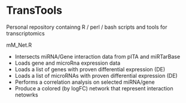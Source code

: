 # TransTools
Personal repository containng R / perl / bash scripts and tools for transcriptomics

mM_Net.R
 - Intersects miRNA/Gene interaction data from pITA and miRTarBase
 - Loads gene and microRna expression data
 - Loads a list of genes with proven differential expression (DE)
 - Loads a list of microRNAs with proven differential expression (DE)
 - Performs a correlation analysis on selected miRNA/gene
 - Produce a colored (by logFC) network that represent interaction netowrks  
